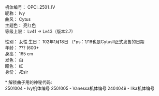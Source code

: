 机体编号： OPCI_2501_IV  
昵称： Ivy  
曲风： Cytus  
主题色： 亮红色  
等级上限： Lv41 -> Lv43（版本2.7)

性别： 女性
生日： 102年1月18日 （\*ps：1/18也是CytusII正式发售的日期  
年龄： ??? (600+  
身高： 165 cm  
发色： 白  
瞳色： 红  
身份： Æsir

\* 解锁曲子用的神秘代码:  
2501004 - Ivy机体编号
2501005 - Vanessa机体编号
2404049 - Ilka机体编号